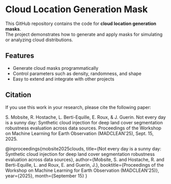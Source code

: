 # Cloud Location Generation Mask

This GitHub repository contains the code for **cloud location generation masks**.  
The project demonstrates how to generate and apply masks for simulating or analyzing cloud distributions.

## Features
- Generate cloud masks programmatically
- Control parameters such as density, randomness, and shape
- Easy to extend and integrate with other projects

## Citation

If you use this work in your research, please cite the following paper:

S. Mobsite, R. Hostache, L. Berti-Equille, E. Roux, & J. Guerin.
Not every day is a sunny day: Synthetic cloud injection for deep land cover segmentation robustness evaluation across data sources.
Proceedings of the Workshop on Machine Learning for Earth Observation (MADCLEAN'25), Sept. 15, 2025.

@inproceedings{mobsite2025clouds,
  title={Not every day is a sunny day: Synthetic cloud injection for deep land cover segmentation robustness evaluation across data sources},
  author={Mobsite, S. and Hostache, R. and Berti-Equille, L. and Roux, E. and Guerin, J.},
  booktitle={Proceedings of the Workshop on Machine Learning for Earth Observation (MADCLEAN'25)},
  year={2025},
  month={September 15}
}
